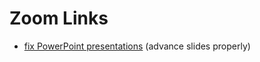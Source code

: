 # Zoom Links

- [fix PowerPoint presentations](https://www.cheryl-morgan.com/?p=28394) (advance slides properly)
